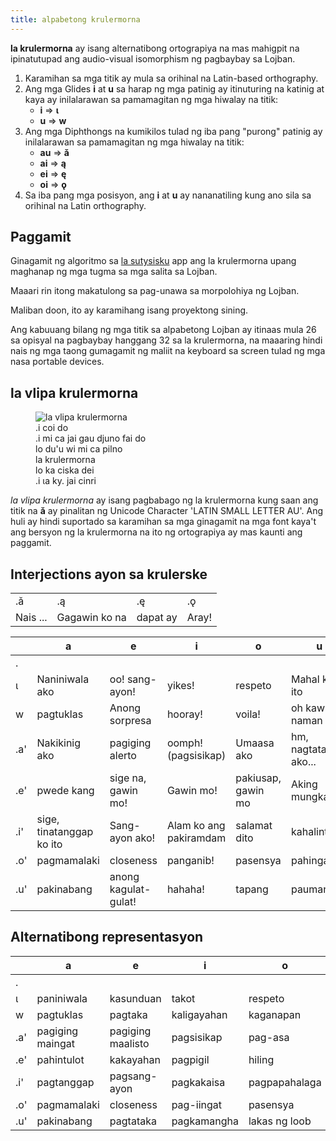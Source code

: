 ```yaml
---
title: alpabetong krulermorna
---
```


**la krulermorna** ay isang alternatibong ortograpiya na mas mahigpit na ipinatutupad ang audio-visual isomorphism ng pagbaybay sa Lojban.

1. Karamihan sa mga titik ay mula sa orihinal na Latin-based orthography.
2. Ang mga Glides **i** at **u** sa harap ng mga patinig ay itinuturing na katinig at kaya ay inilalarawan sa pamamagitan ng mga hiwalay na titik:
    * **i** => **ɩ**
    * **u** => **w**
3. Ang mga Diphthongs na kumikilos tulad ng iba pang "purong" patinig ay inilalarawan sa pamamagitan ng mga hiwalay na titik:
    * **au** => **ǎ**
    * **ai** => **ą**
    * **ei** => **ę**
    * **oi** => **ǫ**
4. Sa iba pang mga posisyon, ang **i** at **u** ay nananatiling kung ano sila sa orihinal na Latin orthography.

## Paggamit

Ginagamit ng algoritmo sa [la sutysisku](https://la-lojban.github.io/sutysisku/tl/ "la sutysisku") app ang la krulermorna upang maghanap ng mga tugma sa mga salita sa Lojban.

Maaari rin itong makatulong sa pag-unawa sa morpolohiya ng Lojban.

Maliban doon, ito ay karamihang isang proyektong sining.

Ang kabuuang bilang ng mga titik sa alpabetong Lojban ay itinaas mula 26 sa opisyal na pagbaybay hanggang 32 sa la krulermorna, na maaaring hindi nais ng mga taong gumagamit ng maliit na keyboard sa screen tulad ng mga nasa portable devices.

## la vlipa krulermorna

<figure class="wide">
	<img src="https://github.com/La-Lojban/suho-pixra-pe-la-jbotcan/blob/master/320px-la_vlipa_krulermorna.png?raw=true" alt="la vlipa krulermorna">
	<figcaption>
	.i coi do<br/>.i mi ca jai gau djuno fai do<br/>lo du'u wi mi ca pilno<br/>la krulermorna<br/>lo ka ciska dei<br/>.i ɩa ky. jai cinri
	</figcaption>
</figure>

_la vlipa krulermorna_ ay isang pagbabago ng la krulermorna kung saan ang titik na **ǎ** ay pinalitan ng Unicode Character 'LATIN SMALL LETTER AU'. Ang huli ay hindi suportado sa karamihan sa mga ginagamit na mga font kaya't ang bersyon ng la krulermorna na ito ng ortograpiya ay mas kaunti ang paggamit.

## Interjections ayon sa krulerske

|          |           |              |        |
| -------- | --------- | ------------ | ------ |
| .ǎ       | .ą        | .ę           | .ǫ     |
| Nais ... | Gagawin ko na | dapat ay | Aray\! |

<div class="first_col">

|     | a               | e                | i                   | o             | u               |
| --- | --------------- | ---------------- | ------------------- | ------------- | --------------- |
| .   |                 |                  |                     |               |                 |
| ɩ   | Naniniwala ako       | oo\! sang-ayon\!   | yikes\!             | respeto       | Mahal ko ito       |
| w   | pagtuklas       | Anong sorpresa  | hooray\!            | voila\!       | oh kawawa naman   |
| .a' | Nakikinig ako   | pagiging alerto        | oomph\! (pagsisikap)    | Umaasa ako        | hm, nagtataka ako... |
| .e' | pwede kang         | sige na, gawin mo\! | Gawin mo\!             | pakiusap, gawin mo | Aking mungkahi       |
| .i' | sige, tinatanggap ko ito | Sang-ayon ako\!      | Alam ko ang pakiramdam | salamat dito  | kahalintulad     |
| .o' | pagmamalaki           | closeness        | panganib\!            | pasensya      | pahinga      |
| .u' | pakinabang            | anong kagulat-gulat\!  | hahaha\!            | tapang       | paumanhin\!         |


## Alternatibong representasyon

<div class="first_col">

|     | a          | e          | i            | o            | u           | ǎ      | ą      | ę          | ǫ              |
| --- | ---------- | ---------- | ------------ | ------------ | ----------- | ------ | ------ | ---------- | -------------- |
| .   |            |            |              |              |             | hangarin | layunin | obligasyon | reklamo/sakit |
| ɩ   | paniniwala | kasunduan | takot        | respeto      | pag-ibig    |        |        |            |                |
| w   | pagtuklas  | pagtaka    | kaligayahan  | kaganapan    | awa         |        |        |            |                |
| .a' | pagiging maingat | pagiging maalisto | pagsisikap | pag-asa | interes |        |        |            |                |
| .e' | pahintulot | kakayahan | pagpigil     | hiling       | mungkahi    |        |        |            |                |
| .i' | pagtanggap | pagsang-ayon | pagkakaisa | pagpapahalaga | pagkakilala |        |        |            |                |
| .o' | pagmamalaki | closeness | pag-iingat   | pasensya     | pagpapahinga |        |        |            |                |
| .u' | pakinabang | pagtataka  | pagkamangha  | lakas ng loob | pagsisisi  |        |        |            |                |

</div>
